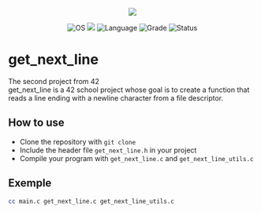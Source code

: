 <p align="center">
    <img src="https://game.42sp.org.br/static/assets/achievements/get_next_linee.png">
</p>

<p align="center">
    <img src="https://img.shields.io/badge/OS-Linux-blue" alt="OS">
    <img src="https://img.shields.io/tokei/lines/github/JoaolSoares/get_next_line_42?color=critical">
    <img src="https://img.shields.io/badge/Language-C%20%7C%20C%2B%2B-orange.svg" alt="Language">
    <img src="https://img.shields.io/badge/Grade-100%2F100-brightgreen.svg" alt="Grade">
    <img src="https://img.shields.io/badge/Status-Completed-brightgreen.svg" alt="Status">
</p>

# get_next_line
The second project from 42<br>
get_next_line is a 42 school project whose goal is to create a function that reads a line ending with a newline character from a file descriptor.

## How to use
- Clone the repository with `git clone`
- Include the header file `get_next_line.h` in your project
- Compile your program with `get_next_line.c` and `get_next_line_utils.c`

## Exemple
```bash
cc main.c get_next_line.c get_next_line_utils.c
```

